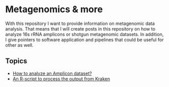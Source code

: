 # Metagenomics & more

With this repository I want to provide information on metagenomic data analysis. That means that I will create posts in this repository on how to analyze 16s rRNA amplicons or shotgun metagenomic datasets. In addition, I give pointers to software application and pipelines that could be useful for other as well.

## Topics

* [How to analyze an Amplicon dataset? ](Analysis_of_an_Amplicon_dataset.md)
* [An R-script to process the output from Kraken](Kraken_output_script_R.md)
